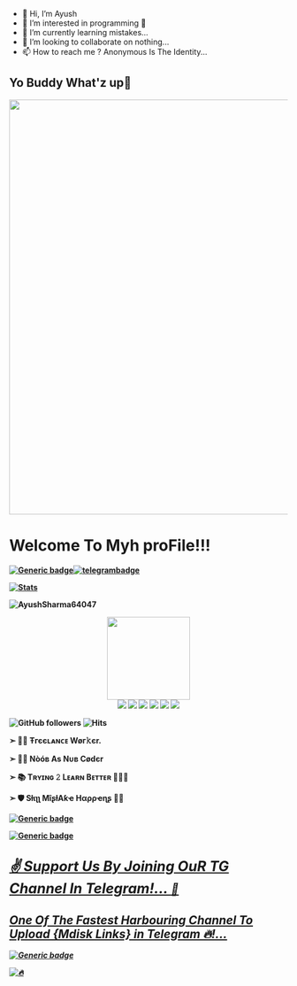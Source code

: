 - 👋 Hi, I’m Ayush
- 👀 I’m interested in programming 🐍
- 🌱 I’m currently learning mistakes...
- 💞️ I’m looking to collaborate on nothing...
- 📫 How to reach me ? Anonymous Is The Identity...

<!---
Ayush64047/Ayush64047 is a ✨ special ✨ repository because its `README.md` (this file) appears on your GitHub profile.
You can click the Preview link to take a look at your changes.
--->

<h2> <b> Yo Buddy What'z up👋 <b>  </h2>

<img src="https://github.com/PredatorHackerzZ/PredatorHackerzZ/blob/main/Profile/HelpLessBoi.gif" width="750px">

# Welcome To Myh proFile!!!

[![Generic badge](https://img.shields.io/badge/REACH-ME-@<COLOR>.svg)](https://github.com/AyushSharma64047)[![telegrambadge](https://img.shields.io/badge/Pʀᴇᴅᴀᴛᴏʀ-30302f?style=flat&logo=telegram)](https://telegram.dog/z_harbour)

[![Stats](https://github-readme-stats.vercel.app/api?username=AyushSharma64047&hide=prs&count_private=true&show_icons=true&theme=algolia)](https://github.com/AyushSharma64047/github-readme-stats)
<p align="left"> <img src="https://komarev.com/ghpvc/?username=AyushSharma64047&label=Profile%20Views&color=0e75b6&style=flat" alt="AyushSharma64047" /> </p>

<p align="middle">
<img src="https://telegra.ph/file/024846dd18debc64c91e8.jpg" width="150" height="150"><br>
<img src="https://badgen.net/badge/Name/AyushSharma64047/FF33FF?icon=awesome&labelColor=0080FF"></a>
<img src="https://badgen.net/badge/Skills/python/Red?icon=terminal&labelColor=blue"></a>
<a href="https://github.com/AyushSharma64047"><img src="https://badgen.net/badge/Follow%20on%20/GitHub/80FF00?icon=github&labelColor=Green"></a>
<a href="https://youtube.com/channel/UCyo2YOr51okeUIpEyM7ZGkw"><img src="https://img.shields.io/badge/YouTube-Channel-FF3333.svg?logo=youtube&logoColor=FF3333"></a>
<a href="https://twitter.com/Ayush64047"><img src="https://img.shields.io/badge/Twitter-Follow%20on%20Twitter-informational.svg?logo=twitter"></a>
<a href="https://www.instagram.com/ossy_smarty_"><img src="https://img.shields.io/badge/Instagram-Follow%20on%20Instagram-important.svg?logo=instagram"></a>

![GitHub followers](https://img.shields.io/github/followers/AyushSharma64047?style=social)     ![Hits](https://hits.seeyoufarm.com/api/count/incr/badge.svg?url=https://github.com/AyushSharma64047/)

➣ 👨‍💼 <b>Ŧгєєʟᴀɴᴄᴇ Wøг𝚔єr.</b>

➣ 👨‍💻 <b>Nòóв As Nᴜʙ Cødєr</b>

➣ 📚 <b>Tʀʏɪɴɢ 𝟸 Lᴇᴀʀɴ Bᴇᴛᴛᴇʀ </b> 🚶🏻‍♂️

➣ 🛡 <b>Sƚιʅʅ MîʂƚΑƙҽ Hαρρҽɳʂ</b> 🤷‍♂️

[![Generic badge](https://img.shields.io/badge/JoinTG.ping-@z_harbour-RED.svg)](https://telegram.dog/z_harbour)

[![Generic badge](https://img.shields.io/badge/JoinTG.ping-@blackest_harbour-BLUE.svg)](https://telegram.dog/blackest_harbour)

## <b> <i> <u> <big>✌️ Support Us By Joining OuR TG Channel In Telegram!... </big> <b> <u> <i>💎

## <i> <b> One Of The Fastest Harbouring Channel To Upload {Mdisk Links} in Telegram 🔥!... <i> <b>


[![Generic badge](https://img.shields.io/badge/JoinTG.ping-@Mdisk_Links_Sender_Bot-BLACK.svg)](https://telegram.dog/Mdisk_Links_Sender_Bot)

![🔥](https://github-readme-stats.vercel.app/api/top-langs/?username=AyushSharma64047&theme=github_dark&custom_title=ــــــــــــــــــہہـ٨ـہہـ٨ـﮩـــ&layout=compact&hide_border=false)  



